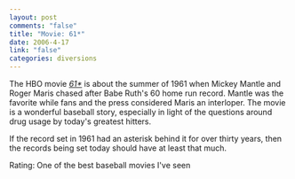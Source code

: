 ```yaml
--- 
layout: post
comments: "false"
title: "Movie: 61*"
date: 2006-4-17
link: "false"
categories: diversions
---
```

The HBO movie <i><a href="http://imdb.com/title/tt0250934/" title="61*">61*</a></i> is about the summer of 1961 when Mickey Mantle and Roger Maris chased after Babe Ruth's 60 home run record. Mantle was the favorite while fans and the press considered Maris an interloper. The movie is a wonderful baseball story, especially in light of the questions around drug usage by today's greatest hitters.

If the record set in 1961 had an asterisk behind it for over thirty years, then the records being set today should have at least that much.

Rating: One of the best baseball movies I've seen
